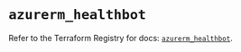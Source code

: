 # `azurerm_healthbot`

Refer to the Terraform Registry for docs: [`azurerm_healthbot`](https://registry.terraform.io/providers/hashicorp/azurerm/4.32.0/docs/resources/healthbot).
